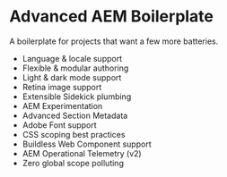 # Advanced AEM Boilerplate
A boilerplate for projects that want a few more batteries.

* Language & locale support
* Flexible & modular authoring
* Light & dark mode support
* Retina image support
* Extensible Sidekick plumbing
* AEM Experimentation
* Advanced Section Metadata
* Adobe Font support
* CSS scoping best practices
* Buildless Web Component support
* AEM Operational Telemetry (v2)
* Zero global scope polluting
